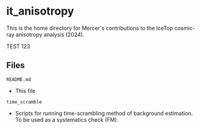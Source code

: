# it_anisotropy

This is the home directory for Mercer's contributions to the IceTop cosmic-ray anisotropy analysis (2024).

TEST 123

## Files

`README.md`
 - This file

`time_scramble`
- Scripts for running time-scrambling method of background estimation. To be used as a systematics check (FM).
